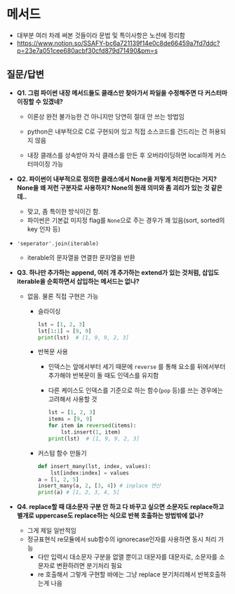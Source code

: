 # 메서드

- 대부분 여러 차례 써본 것들이라 문법 및 특이사항은 노션에 정리함
- https://www.notion.so/SSAFY-bc6a721139f14e0c8de66459a7fd7ddc?p=23e7a051cee680acbf30cfd879d71490&pm=s



## 질문/답변

- **Q1. 그럼 파이썬 내장 메서드들도 클래스만 찾아가서 파일을 수정해주면 다 커스터마이징할 수 있겠네?**

  - 이론상 완전 불가능한 건 아니지만 당연히 절대 안 쓰는 방법임

  - python은 내부적으로 C로 구현되어 있고 직접 소스코드를 건드리는 건 허용되지 않음

  - 내장 클래스를 상속받아 자식 클래스를 만든 후 오버라이딩하면 local하게 커스터마이징 가능

- **Q2. 파이썬이 내부적으로 정의한 클래스에서 None을 저렇게 처리한다는 거지? None을 왜 저런 구분자로 사용하지? None의 원래 의미와 좀 괴리가 있는 것 같은데..**
  - 맞고, 좀 특이한 방식이긴 함.
  - 파이썬은 기본값 미지정 flag를 `None`으로 주는 경우가 꽤 있음(sort, sorted의 key 인자 등)
- `'seperator'.join(iterable)`
  - iterable의 문자열을 연결한 문자열을 반환

- **Q3. 하나만 추가하는 append, 여러 개 추가하는 extend가 있는 것처럼, 삽입도 iterable을 순회하면서 삽입하는 메서드는 없나?**

  - 없음. 물론 직접 구현은 가능

    - 슬라이싱

      ```python
      lst = [1, 2, 3]
      lst[1:1] = [9, 9]
      print(lst)  # [1, 9, 9, 2, 3]
      ```

    - 반복문 사용

      - 인덱스는 앞에서부터 세기 때문에 `reverse` 를 통해 요소를 뒤에서부터 추가해야 반복문이 돌 때도 인덱스를 유지함

      - 다른 케이스도 인덱스를 기준으로 하는 함수(`pop` 등)를 쓰는 경우에는 고려해서 사용할 것

        ```python
        lst = [1, 2, 3]
        items = [9, 9]
        for item in reversed(items):
            lst.insert(1, item)
        print(lst)  # [1, 9, 9, 2, 3]
        ```

    - 커스텀 함수 만들기

      ```python
      def insert_many(lst, index, values):
          lst[index:index] = values
      a = [1, 2, 5]
      insert_many(a, 2, [3, 4]) # inplace 연산
      print(a) # [1, 2, 3, 4, 5]
      ```

- **Q4. replace할 때 대소문자 구분 안 하고 다 바꾸고 싶으면 소문자도 replace하고 별개로 uppercase도 replace하는 식으로 반복 호출하는 방법밖에 없나?**
  - 그게 제일 일반적임
  - 정규표현식 re모듈에서 sub함수의 ignorecase인자를 사용하면 동시 처리 가능
    - 다만 입력시 대소문자 구분을 없앨 뿐이고 대문자를 대문자로, 소문자를 소문자로 변환하려면 분기처리 필요
    - re 호출해서 그렇게 구현할 바에는 그냥 replace 분기처리해서 반복호출하는게 나음